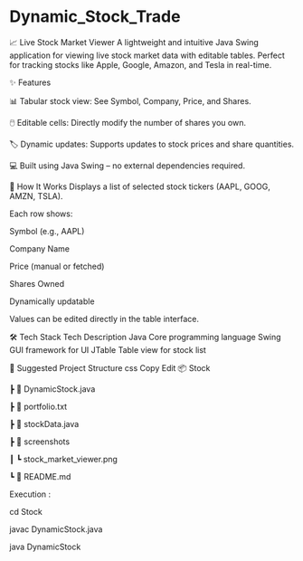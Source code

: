 # Dynamic_Stock_Trade
📈 Live Stock Market Viewer
A lightweight and intuitive Java Swing application for viewing live stock market data with editable tables.
Perfect for tracking stocks like Apple, Google, Amazon, and Tesla in real-time.



✨ Features


📊 Tabular stock view: See Symbol, Company, Price, and Shares.

🖱️ Editable cells: Directly modify the number of shares you own.

🏷️ Dynamic updates: Supports updates to stock prices and share quantities.

💻 Built using Java Swing – no external dependencies required.




🧠 How It Works
Displays a list of selected stock tickers (AAPL, GOOG, AMZN, TSLA).


Each row shows:

Symbol (e.g., AAPL)

Company Name

Price (manual or fetched)

Shares Owned

Dynamically updatable

Values can be edited directly in the table interface.

🛠 Tech Stack
Tech	Description
Java	Core programming language
Swing	GUI framework for UI
JTable	Table view for stock list

📁 Suggested Project Structure
css
Copy
Edit
📦 Stock

 ┣ 📜 DynamicStock.java
 
 ┣ 📜 portfolio.txt
 
 ┣ 📜 stockData.java
 
 ┣ 📁 screenshots
 
 ┃ ┗ stock_market_viewer.png
 
 ┗ 📜 README.md
 




Execution :

cd Stock

javac DynamicStock.java

java DynamicStock




